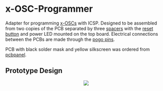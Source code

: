 x-OSC-Programmer
================

Adapter for programming [x-OSCs](http://www.x-io.co.uk/products/x-osc/) with ICSP.  Designed to be assembled from two copies of the PCB separated by three [spacers](http://uk.rs-online.com/web/p/round-spacers/2652192/) with the [reset button](http://uk.rs-online.com/web/p/tactile-switches/7831252/) and power LED mounted on the top board.  Electrical connections between the PCBs are made through the [pogo pins](https://www.sparkfun.com/products/9174).

PCB with black solder mask and yellow silkscreen was ordered from [pcbpanel](http://www.pcbpanel.co.uk/browse-and-buy-pcb-panels.html?page=shop.product_details&flypage=shop.flypage&product_id=21&category_id=7).

Prototype Design
----------------

<div align="center">
<img src="https://raw.github.com/xioTechnologies/x-OSC-Programmer/master/Prototype.jpg"/>
</div>
